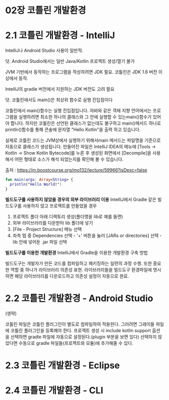 # 02장 코틀린 개발환경

# 2.1 코틀린 개발환경 - IntelliJ
IntelliJ나 Android Studio 사용이 일반적. 

덧. Android Studio에서는 일반 Java/Kotlin 프로젝트 생성/열기 불가

JVM 기반에서 동작하는 프로그램을 작성하려면 JDK 필요. 코틀린은 JDK 1.6 버전 이상에서 동작. 

IntelliJ의 gradle 버전에서 지원하는 JDK 버전도 고려 필요

덧. 코틀린에서도 main()은 최상위 함수로 실행 진입점이다

코틀린에서 main()함수는 실행 진입점입니다. 자바와 같은 객체 지향 언어에서는 프로그램을 실행하려면 최소한 하나의 클래스와 그 안에 실행할 수 있는main()함수가 있어야 합니다. 하지만 코틀린은 선언된 클래스가 없는데도 불구하고 main()메서드 하나로 println()함수를 통해 콘솔에 문자열 "Hello Kotlin"을 출력 하고 있습니다.

실제로 코틀린 코드는 JVM상에서 실행하기 위해서main 메서드는 파일명을 기준으로 자동으로 클래스가 생성됩니다. 만들어진 파일은 IntelliJ IDEA의 메뉴에 [Tools → Kotlin → Show Kotlin Bytecode]를 누른 후 생성된 화면에서 [Decompile]을 사용해서 어떤 형태로 소스가 해석 되었는지를 확인해 볼 수 있습니다.

출처 : https://m.boostcourse.org/mo132/lecture/59966?isDesc=false

```kotlin
fun main(args: Array<String> {
  println("Hello World!")
}
```

**빌드도구를 사용하지 않았을 경우의 외부 라이브러리 이용**
IntelliJ에서 Gradle 같은 빌드도구를 사용하지 않고 프로젝트를 만들었을 경우
1. 프로젝트 폴더 아래 디렉토리 생성(폴더명을 lib로 예를 들면)
2. 외부 라이브러리를 다운받아 lib 폴더에 넣기
3. [File - Project Structure] 메뉴 선택
4. 좌측 탭 중 Dependencies 선택 - '+' 버튼을 눌러 [JARs or directories] 선택 - lib 안에 넣어둔 .jar 파일 선택

**빌드도구를 이용한 개발환경**
IntelliJ에서 Gradle을 이용한 개발환경 구축 방법

빌드도구는 개발자가 만든 코드를 컴파일하고 패키징하는 일련의 과정 수행. 또한 중요한 역할 중 하나가 라이브러리 의존성 표현. 라이브러리들을 빌드도구 환경파일에 명시하면 해당 라이브러리를 다운로드하고 의존성 설정이 자동으로 완료.

# 2.2 코틀린 개발환경 - Android Studio
(생략)

코틀린 파일은 코틀린 플러그인이 별도로 컴파일하여 적용한다. 그러려면 그레이들 파일에 코틀린 플러그인을 등록해야 한다. 프로젝트 생성 시 include kotlin support 옵션을 선택하면 gradle 파일에 자동으로 설정된다.(plugin 부분을 보면 있다) 선택하지 않았다면 수동으로 gradle 파일들(프로젝트와 모듈)에 추가해줄 수 있다.

# 2.3 코틀린 개발환경 - Eclipse
# 2.4 코틀린 개발환경 - CLI
